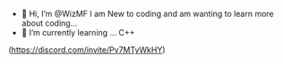 - 👋 Hi, I’m @WizMF
I am New to coding and am wanting to learn more about coding...
- 🌱 I’m currently learning ... C++


(https://discord.com/invite/Pv7MTyWkHY)

